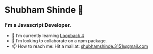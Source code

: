 # Shubham Shinde 👋
### I'm a Javascript Developer.

- 🌱 I’m currently learning [Loopback 4](https://loopback.io/index.html)
- 👯 I’m looking to collaborate on a npm package.
- 📫 How to reach me: Hit a mail at: shubhamshinde.3151@gmail.com
